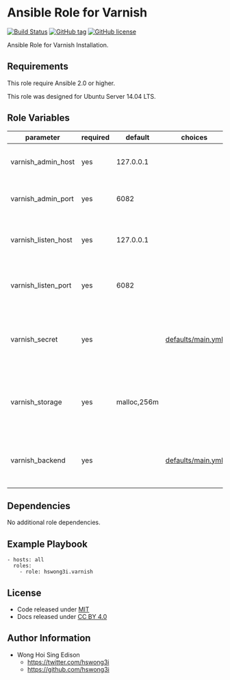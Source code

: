 Ansible Role for Varnish
========================

[![Build Status](https://travis-ci.org/pantarei/ansible-role-varnish.svg?branch=master)](https://travis-ci.org/pantarei/ansible-role-varnish)
[![GitHub tag](https://img.shields.io/github/tag/pantarei/ansible-role-varnish.svg)](https://github.com/pantarei/ansible-role-varnish)
[![GitHub license](https://img.shields.io/github/license/pantarei/ansible-role-varnish.svg)](https://github.com/pantarei/ansible-role-varnish/blob/master/LICENSE)

Ansible Role for Varnish Installation.

Requirements
------------

This role require Ansible 2.0 or higher.

This role was designed for Ubuntu Server 14.04 LTS.

Role Variables
--------------

<table>
<colgroup>
<col width="20%" />
<col width="20%" />
<col width="20%" />
<col width="20%" />
<col width="20%" />
</colgroup>
<thead>
<tr class="header">
<th>parameter</th>
<th>required</th>
<th>default</th>
<th>choices</th>
<th>comments</th>
</tr>
</thead>
<tbody>
<tr class="odd">
<td>varnish_admin_host</td>
<td>yes</td>
<td>127.0.0.1</td>
<td></td>
<td>Varnish management interface address.</td>
</tr>
<tr class="even">
<td>varnish_admin_port</td>
<td>yes</td>
<td>6082</td>
<td></td>
<td>Varnish management interface port.</td>
</tr>
<tr class="odd">
<td>varnish_listen_host</td>
<td>yes</td>
<td>127.0.0.1</td>
<td></td>
<td>Varnish client request interface address.</td>
</tr>
<tr class="even">
<td>varnish_listen_port</td>
<td>yes</td>
<td>6082</td>
<td></td>
<td>Varnish client request interface port.</td>
</tr>
<tr class="odd">
<td>varnish_secret</td>
<td>yes</td>
<td></td>
<td><a href="https://github.com/pantarei/ansible-role-varnish/blob/master/defaults/main.yml">defaults/main.yml</a></td>
<td>Secret used for authorizing access to the management port.</td>
</tr>
<tr class="even">
<td>varnish_storage</td>
<td>yes</td>
<td>malloc,256m</td>
<td></td>
<td>Specified storage backend, default with memory based backend.</td>
</tr>
<tr class="odd">
<td>varnish_backend</td>
<td>yes</td>
<td></td>
<td><a href="https://github.com/pantarei/ansible-role-varnish/blob/master/defaults/main.yml">defaults/main.yml</a></td>
<td>Backend servers providing the content Varnish will accelerate.</td>
</tr>
</tbody>
</table>

Dependencies
------------

No additional role dependencies.

Example Playbook
----------------

    - hosts: all
      roles:
        - role: hswong3i.varnish

License
-------

-   Code released under [MIT](https://github.com/pantarei/ansible-role-varnish/blob/master/LICENSE)
-   Docs released under [CC BY 4.0](http://creativecommons.org/licenses/by/4.0/)

Author Information
------------------

-   Wong Hoi Sing Edison
    -   <a href="https://twitter.com/hswong3i" class="uri" class="uri">https://twitter.com/hswong3i</a>
    -   <a href="https://github.com/hswong3i" class="uri" class="uri">https://github.com/hswong3i</a>

